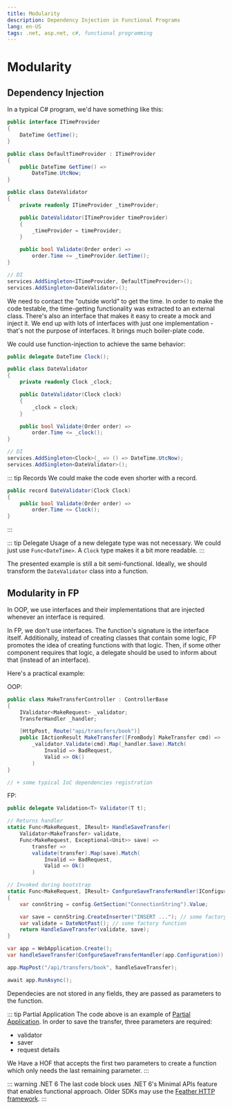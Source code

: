 ```yaml
---
title: Modularity
description: Dependency Injection in Functional Programs
lang: en-US
tags: .net, asp.net, c#, functional programming
---
```


# Modularity

## Dependency Injection

In a typical C# program, we'd have something like this:

```csharp
public interface ITimeProvider
{
    DateTime GetTime();
}

public class DefaultTimeProvider : ITimeProvider
{
    public DateTime GetTime() =>
        DateTime.UtcNow;
}

public class DateValidator
{
    private readonly ITimeProvider _timeProvider;

    public DateValidator(ITimeProvider timeProvider)
    {
        _timeProvider = timeProvider;
    }

    public bool Validate(Order order) =>
        order.Time <= _timeProvider.GetTime();
}

// DI
services.AddSingleton<ITimeProvider, DefaultTimeProvider>();
services.AddSingleton<DateValidator>();
```

We need to contact the "outside world" to get the time. In order to make the
code testable, the time-getting functionality was extracted to an external
class. There's also an interface that makes it easy to create a mock and inject
it. We end up with lots of interfaces with just one implementation - that's
not the purpose of interfaces. It brings much boiler-plate code.

We could use function-injection to achieve the same behavior:

```csharp
public delegate DateTime Clock();

public class DateValidator
{
    private readonly Clock _clock;

    public DateValidator(Clock clock)
    {
        _clock = clock;
    }

    public bool Validate(Order order) =>
        order.Time <= _clock();
}

// DI
services.AddSingleton<Clock>(_ => () => DateTime.UtcNow);
services.AddSingleton<DateValidator>();
```

::: tip Records
We could make the code even shorter with a record.

```csharp
public record DateValidator(Clock Clock)
{
    public bool Validate(Order order) =>
        order.Time <= Clock();
}
```
:::

::: tip Delegate
Usage of a new delegate type was not necessary. We could just use
`Func<DateTime>`. A `Clock` type makes it a bit more readable.
:::

The presented example is still a bit semi-functional. Ideally, we should
transform the `DateValidator` class into a function.

## Modularity in FP

In OOP, we use interfaces and their implementations that are injected whenever
an interface is required.

In FP, we don't use interfaces. The function's signature is the interface
itself. Additionally, instead of creating classes that contain some logic, FP
promotes the idea of creating functions with that logic. Then, if some other
component requires that logic, a delegate should be used to inform about that
(instead of an interface).

Here's a practical example:

OOP:

```csharp
public class MakeTransferController : ControllerBase
{
    IValidator<MakeRequest> _validator;
    TransferHandler _handler;

    [HttpPost, Route("api/transfers/book")]
    public IActionResult MakeTransfer([FromBody] MakeTransfer cmd) =>
        _validator.Validate(cmd).Map(_handler.Save).Match(
            Invalid => BadRequest,
            Valid => Ok()
        )
}

// + some typical IoC dependencies registration
```

FP:

```csharp
public delegate Validation<T> Validator(T t);

// Returns handler
static Func<MakeRequest, IResult> HandleSaveTransfer(
    Validator<MakeTransfer> validate,
    Func<MakeRequest, Exceptional<Unit>> save) =>
        transfer =>
        validate(transfer).Map(save).Match(
            Invalid => BadRequest,
            Valid => Ok()
        )

// Invoked during bootstrap
static Func<MakeRequest, IResult> ConfgureSaveTransferHandler(IConfiguration config)
{
    var connString = config.GetSection("ConnectionString").Value;

    var save = connString.CreateInserter("INSERT ..."); // some factory function
    var validate = DateNotPast(); // some factory function
    return HandleSaveTransfer(validate, save);
}
```

```csharp
var app = WebApplication.Create();
var handleSaveTransfer(ConfgureSaveTransferHandler(app.Configuration));

app.MapPost("/api/transfers/book", handleSaveTransfer);

await app.RunAsync();
```

Dependecies are not stored in any fields, they are passed as parameters to the
function.

::: tip Partial Application
The code above is an example of [Partial Application](./partial-application.md).
In order to save the transfer, three parameters are required:
- validator
- saver
- request details

We Have a HOF that accepts the first two parameters to create a function which
only needs the last remaining parameter.
:::

::: warning .NET 6
The last code block uses .NET 6's Minimal APIs feature that enables functional
approach. Older SDKs may use the [Feather HTTP
framework](https://github.com/featherhttp/framework).
:::

